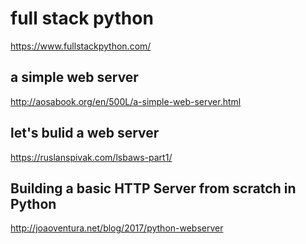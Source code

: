 # full stack python

https://www.fullstackpython.com/

## a simple web server

http://aosabook.org/en/500L/a-simple-web-server.html

## let's bulid a web server

https://ruslanspivak.com/lsbaws-part1/

## Building a basic HTTP Server from scratch in Python

http://joaoventura.net/blog/2017/python-webserver